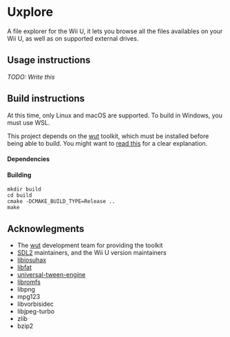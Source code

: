 # Uxplore
A file explorer for the Wii U, it lets you browse all the files availables on your Wii U, as well as on supported external drives.

## Usage instructions
_TODO: Write this_

## Build instructions
At this time, only Linux and macOS are supported. To build in Windows, you must use WSL.

This project depends on the [wut](https://github.com/devkitPro/wut) toolkit, which must be installed before being able to build. You might want to [read this](https://github.com/yawut/ProgrammingOnTheU/blob/master/tutorial/Chapter%201.md#setting-up-the-build-environment) for a clear explanation.

#### Dependencies


#### Building
```
mkdir build
cd build
cmake -DCMAKE_BUILD_TYPE=Release ..
make
```

## Acknowlegments
- The [wut](https://github.com/devkitPro/wut) development team for providing the toolkit
- [SDL2](https://github.com/yawut/SDL) maintainers, and the Wii U version maintainers
- [libiosuhax](https://github.com/Arc13/libiosuhax)
- [libfat](https://github.com/Arc13/libfat)
- [universal-tween-engine](https://github.com/Arc13/universal-tween-engine-cpp)
- [libromfs](https://github.com/yawut/libromfs-wiiu)
- libpng
- mpg123
- libvorbisidec
- libjpeg-turbo
- zlib
- bzip2

